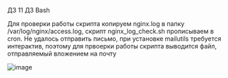 ДЗ 11
ДЗ Bash 

Для проверки работы скрипта копируем nginx.log в папку /var/log/nginx/access.log, скрипт nginx_log_check.sh прописываем в cron.
Не удалось отправить письмо, при установке mailutils требуется интерактив, поэтому для првоерки работы скрипта выводится файл, отправляемый вложением на почту


![image](https://github.com/user-attachments/assets/102fc115-b279-4867-ada2-44660f3ea58f)
